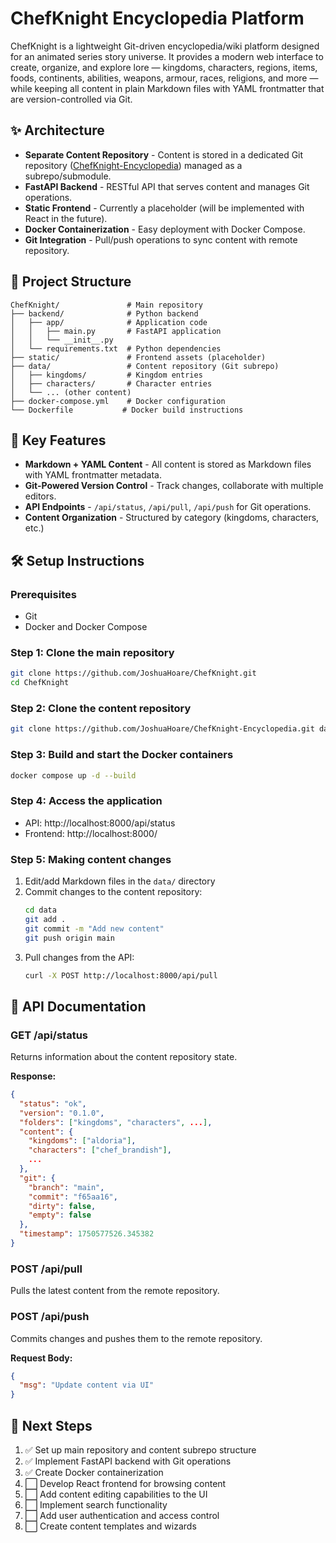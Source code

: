 # ChefKnight Encyclopedia Platform

ChefKnight is a lightweight Git-driven encyclopedia/wiki platform designed for an animated series story universe. It provides a modern web interface to create, organize, and explore lore — kingdoms, characters, regions, items, foods, continents, abilities, weapons, armour, races, religions, and more — while keeping all content in plain Markdown files with YAML frontmatter that are version-controlled via Git.

## ✨ Architecture

* **Separate Content Repository** - Content is stored in a dedicated Git repository ([ChefKnight-Encyclopedia](https://github.com/JoshuaHoare/ChefKnight-Encyclopedia)) managed as a subrepo/submodule.
* **FastAPI Backend** - RESTful API that serves content and manages Git operations.
* **Static Frontend** - Currently a placeholder (will be implemented with React in the future).
* **Docker Containerization** - Easy deployment with Docker Compose.
* **Git Integration** - Pull/push operations to sync content with remote repository.

## 📁 Project Structure

```
ChefKnight/               # Main repository
├── backend/              # Python backend
│   ├── app/              # Application code
│   │   ├── main.py       # FastAPI application
│   │   └── __init__.py
│   └── requirements.txt  # Python dependencies
├── static/               # Frontend assets (placeholder)
├── data/                 # Content repository (Git subrepo)
│   ├── kingdoms/         # Kingdom entries
│   ├── characters/       # Character entries
│   └── ... (other content)
├── docker-compose.yml    # Docker configuration
└── Dockerfile           # Docker build instructions
```

## 🚀 Key Features

* **Markdown + YAML Content** - All content is stored as Markdown files with YAML frontmatter metadata.
* **Git-Powered Version Control** - Track changes, collaborate with multiple editors.
* **API Endpoints** - `/api/status`, `/api/pull`, `/api/push` for Git operations.
* **Content Organization** - Structured by category (kingdoms, characters, etc.)

## 🛠️ Setup Instructions

### Prerequisites

- Git
- Docker and Docker Compose

### Step 1: Clone the main repository

```bash
git clone https://github.com/JoshuaHoare/ChefKnight.git
cd ChefKnight
```

### Step 2: Clone the content repository

```bash
git clone https://github.com/JoshuaHoare/ChefKnight-Encyclopedia.git data
```

### Step 3: Build and start the Docker containers

```bash
docker compose up -d --build
```

### Step 4: Access the application

- API: http://localhost:8000/api/status
- Frontend: http://localhost:8000/

### Step 5: Making content changes

1. Edit/add Markdown files in the `data/` directory
2. Commit changes to the content repository:
   ```bash
   cd data
   git add .
   git commit -m "Add new content"
   git push origin main
   ```
3. Pull changes from the API:
   ```bash
   curl -X POST http://localhost:8000/api/pull
   ```

## 📝 API Documentation

### GET /api/status
Returns information about the content repository state.

**Response:**
```json
{
  "status": "ok",
  "version": "0.1.0",
  "folders": ["kingdoms", "characters", ...],
  "content": {
    "kingdoms": ["aldoria"],
    "characters": ["chef_brandish"],
    ...
  },
  "git": {
    "branch": "main",
    "commit": "f65aa16",
    "dirty": false,
    "empty": false
  },
  "timestamp": 1750577526.345382
}
```

### POST /api/pull
Pulls the latest content from the remote repository.

### POST /api/push
Commits changes and pushes them to the remote repository.

**Request Body:**
```json
{
  "msg": "Update content via UI"
}
```

## 🚀 Next Steps

1. ✅ Set up main repository and content subrepo structure
2. ✅ Implement FastAPI backend with Git operations
3. ✅ Create Docker containerization
4. ⬜ Develop React frontend for browsing content
5. ⬜ Add content editing capabilities to the UI
6. ⬜ Implement search functionality
7. ⬜ Add user authentication and access control
8. ⬜ Create content templates and wizards

